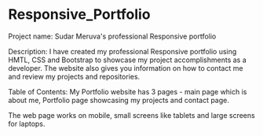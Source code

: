 # Responsive_Portfolio

Project name: Sudar Meruva's professional Responsive portfolio

Description: I have created my professional Responsive portfolio using HMTL, CSS and Bootstrap to showcase my project accomplishments as a developer. The website also gives you information on how to contact me and review my projects and repositories.

Table of Contents: My Portfolio website has 3 pages - main page which is about me, Portfolio page showcasing my projects and contact page.

The web page works on mobile, small screens like tablets and large screens for laptops.